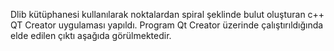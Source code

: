 Dlib kütüphanesi kullanılarak noktalardan spiral şeklinde bulut oluşturan c++ QT Creator uygulaması yapıldı.
Program Qt Creator üzerinde çalıştırıldığında elde edilen çıktı aşağıda görülmektedir.
